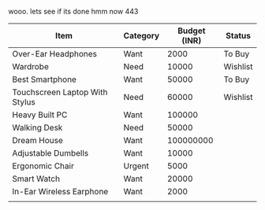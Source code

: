 wooo.
lets see if its done
hmm now 443

| Item                           | Category | Budget (INR) | Status   |
| ------------------------------ | -------- | ------------ | -------- |
| Over-Ear Headphones            | Want     | 2000         | To Buy   |
| Wardrobe                       | Need     | 10000        | Wishlist |
| Best Smartphone                | Want     | 50000        | To Buy   |
| Touchscreen Laptop With Stylus | Need     | 60000        | Wishlist |
| Heavy Built PC                 | Want     | 100000       |          |
| Walking Desk                   | Need     | 50000        |          |
| Dream House                    | Want     | 100000000    |          |
| Adjustable Dumbells            | Want     | 10000        |          |
| Ergonomic Chair                | Urgent   | 5000         |          |
| Smart Watch                    | Want     | 20000        |          |
| In-Ear Wireless Earphone       | Want     | 2000         |          |
|                                |          |              |          |

